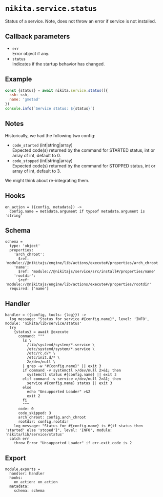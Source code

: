 
# `nikita.service.status`

Status of a service.
Note, does not throw an error if service is not installed.

## Callback parameters

* `err`   
  Error object if any.   
* `status`   
  Indicates if the startup behavior has changed.   

## Example

```js
const {status} = await nikita.service.status([{
  ssh: ssh,
  name: 'gmetad'
})
console.info(`Service status: ${status}`)
```

## Notes

Historically, we had the following two config:

* `code_started` (int|string|array)   
Expected code(s) returned by the command for STARTED status, int or array of
int, default to 0.   
* `code_stopped` (int|string|array)   
Expected code(s) returned by the command for STOPPED status, int or array of 
int, default to 3.

We might think about re-integrating them.

## Hooks

    on_action = ({config, metadata}) ->
      config.name = metadata.argument if typeof metadata.argument is 'string'

## Schema

    schema =
      type: 'object'
      properties:
        'arch_chroot':
          $ref: 'module://@nikitajs/engine/lib/actions/execute#/properties/arch_chroot'
        'name':
          $ref: 'module://@nikitajs/service/src/install#/properties/name'
        'rootdir':
          $ref: 'module://@nikitajs/engine/lib/actions/execute#/properties/rootdir'
      required: ['name']

## Handler

    handler = ({config, tools: {log}}) ->
      log message: "Status for service #{config.name}", level: 'INFO', module: 'nikita/lib/service/status'
      try
        {status} = await @execute
          command: """
            ls \
              /lib/systemd/system/*.service \
              /etc/systemd/system/*.service \
              /etc/rc.d/* \
              /etc/init.d/* \
              2>/dev/null \
            | grep -w "#{config.name}" || exit 3
            if command -v systemctl >/dev/null 2>&1; then
              systemctl status #{config.name} || exit 3
            elif command -v service >/dev/null 2>&1; then
              service #{config.name} status || exit 3
            else
              echo "Unsupported Loader" >&2
              exit 2
            fi
            """
          code: 0
          code_skipped: 3
          arch_chroot: config.arch_chroot
          rootdir: config.rootdir
        log message: "Status for #{config.name} is #{if status then 'started' else 'stoped'}", level: 'INFO', module: 'nikita/lib/service/status'
      catch err
        throw Error "Unsupported Loader" if err.exit_code is 2

## Export

    module.exports =
      handler: handler
      hooks:
        on_action: on_action
      metadata:
        schema: schema
